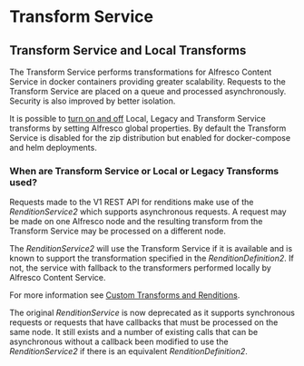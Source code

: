 # Transform Service

## Transform Service and Local Transforms

The Transform Service performs transformations for Alfresco Content Service
in docker containers providing greater scalability. Requests to the
Transform Service are placed on a queue and processed asynchronously.
Security is also improved by better isolation.

It is possible to [turn on and off](custom-transforms-and-renditions.md#enabling-and-disabling-legacy-local-or-transform-service-transforms) Local, Legacy and Transform Service
transforms by setting Alfresco global properties.
By default the Transform Service is disabled for the zip distribution
but enabled for docker-compose and helm deployments.

### When are Transform Service or Local or Legacy Transforms used?

Requests made to the V1 REST API for renditions make use of the *RenditionService2*
which supports asynchronous requests. A request may be made on one Alfresco node
and the resulting transform from the Transform Service may be processed on a
different node.

The *RenditionService2* will use the Transform Service if it is available
and is known to support the transformation specified in the *RenditionDefinition2*.
If not, the service with fallback to the transformers performed locally by
Alfresco Content Service.

For more information see [Custom Transforms and Renditions](custom-transforms-and-renditions.md).

The original *RenditionService* is now deprecated as it supports synchronous
requests or requests that have callbacks that must be processed on the same
node. It still exists and a number of existing calls that can be asynchronous
without a callback been modified to use the *RenditionService2* if there is an
equivalent *RenditionDefinition2*.
